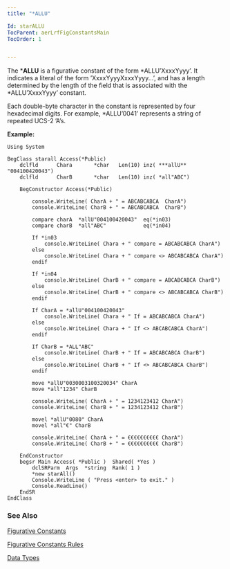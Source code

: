 ```yaml
---
title: "*ALLU"

Id: starALLU
TocParent: aerLrfFigConstantsMain
TocOrder: 1


---
```


The ***ALLU** is a figurative constant of the form *ALLU’XxxxYyyy’. It indicates a literal of the form ’XxxxYyyyXxxxYyyy...’, and has a length determined by the length of the field that is associated with the *ALLU’XxxxYyyy’ constant. 

Each double-byte character in the constant is represented by four hexadecimal digits. For example, *ALLU’0041’ represents a string of repeated UCS-2 ’A’s. 

**Example:** 

```
Using System

BegClass starall Access(*Public)
	dclfld		Chara		*char	Len(10) inz( ***allU** "004100420043")
	dclfld		CharB		*char	Len(10) inz( *all"ABC")

	BegConstructor Access(*Public)

		console.WriteLine( CharA + " = ABCABCABCA  CharA")
		console.WriteLine( CharB + " = ABCABCABCA  CharB")

		compare charA  *allU"004100420043"  eq(*in03)	
		compare charB  *all"ABC"			eq(*in04)	

		If *in03
			console.WriteLine( Chara + " compare = ABCABCABCA CharA")
		else
			console.WriteLine( Chara + " compare <> ABCABCABCA CharA")
		endif

		If *in04
			console.WriteLine( CharB + " compare = ABCABCABCA CharB")
		else
			console.WriteLine( CharB + " compare <> ABCABCABCA CharB")
		endif

		If CharA = *allU"004100420043"
			console.WriteLine( Chara + " If = ABCABCABCA CharA")
		else
			console.WriteLine( Chara + " If <> ABCABCABCA CharA")
		endif

		If CharB = *ALL"ABC"
			console.WriteLine( CharB + " If = ABCABCABCA CharB")
		else
			console.WriteLine( CharB + " If <> ABCABCABCA CharB")
		endif	

		move *allU"0030003100320034" CharA
		move *all"1234" CharB

		console.WriteLine( CharA + " = 1234123412 CharA")
		console.WriteLine( CharB + " = 1234123412 CharB")

		movel *allU"0080" CharA
		movel *all"€" CharB

		console.WriteLine( CharA + " = €€€€€€€€€€ CharA")
		console.WriteLine( CharB + " = €€€€€€€€€€ CharB")

	EndConstructor
	begsr Main Access( *Public )  Shared( *Yes )
		dclSRParm  Args  *string  Rank( 1 )
		*new starAll()
		Console.WriteLine ( "Press <enter> to exit." )
		Console.ReadLine()
	EndSR	
EndClass
```

### See Also
[Figurative Constants](aerLrfFigConstantsMain.html)

[Figurative Constants Rules](Fig_Constants_Rules.html)

[Data Types](aerLrfDataTypesMain.html) 

